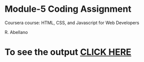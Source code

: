 
# Module-5 Coding Assignment

Coursera course: HTML, CSS, and Javascript for Web Developers

R. Abellano

# To see the output [CLICK HERE](https://roland-bsc.github.io/CourseraHTMLCSSJS/module5/index.html)
